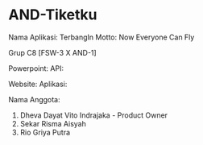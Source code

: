 # AND-Tiketku

Nama Aplikasi: TerbangIn
Motto: Now Everyone Can Fly

Grup C8 [FSW-3 X AND-1]

Powerpoint:
API:

Website:
Aplikasi:


Nama Anggota:
1. Dheva Dayat Vito Indrajaka - Product Owner
2. Sekar Risma Aisyah
3. Rio Griya Putra
